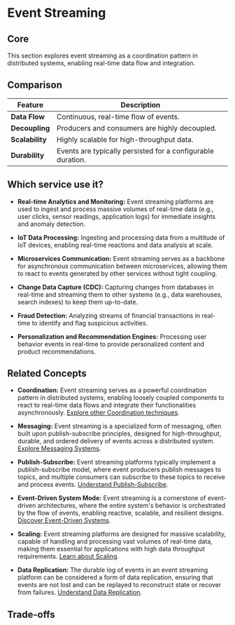# Event Streaming

## Core

This section explores event streaming as a coordination pattern in distributed systems, enabling real-time data flow and integration.

## Comparison

| Feature | Description |
|---|---|
| **Data Flow** | Continuous, real-time flow of events. |
| **Decoupling** | Producers and consumers are highly decoupled. |
| **Scalability** | Highly scalable for high-throughput data. |
| **Durability** | Events are typically persisted for a configurable duration. |

## Which service use it?



-   **Real-time Analytics and Monitoring:** Event streaming platforms are used to ingest and process massive volumes of real-time data (e.g., user clicks, sensor readings, application logs) for immediate insights and anomaly detection.

-   **IoT Data Processing:** Ingesting and processing data from a multitude of IoT devices, enabling real-time reactions and data analysis at scale.

-   **Microservices Communication:** Event streaming serves as a backbone for asynchronous communication between microservices, allowing them to react to events generated by other services without tight coupling.

-   **Change Data Capture (CDC):** Capturing changes from databases in real-time and streaming them to other systems (e.g., data warehouses, search indexes) to keep them up-to-date.

-   **Fraud Detection:** Analyzing streams of financial transactions in real-time to identify and flag suspicious activities.

-   **Personalization and Recommendation Engines:** Processing user behavior events in real-time to provide personalized content and product recommendations.

## Related Concepts

-   **Coordination:** Event streaming serves as a powerful coordination pattern in distributed systems, enabling loosely coupled components to react to real-time data flows and integrate their functionalities asynchronously. [Explore other Coordination techniques](../README.md).

-   **Messaging:** Event streaming is a specialized form of messaging, often built upon publish-subscribe principles, designed for high-throughput, durable, and ordered delivery of events across a distributed system. [Explore Messaging Systems](../../messaging/README.md).

-   **Publish-Subscribe:** Event streaming platforms typically implement a publish-subscribe model, where event producers publish messages to topics, and multiple consumers can subscribe to these topics to receive and process events. [Understand Publish-Subscribe](../../messaging/publish-subscribe/README.md).

-   **Event-Driven System Mode:** Event streaming is a cornerstone of event-driven architectures, where the entire system's behavior is orchestrated by the flow of events, enabling reactive, scalable, and resilient designs. [Discover Event-Driven Systems](../../system-mode/event-driven/README.md).

-   **Scaling:** Event streaming platforms are designed for massive scalability, capable of handling and processing vast volumes of real-time data, making them essential for applications with high data throughput requirements. [Learn about Scaling](../../scaling/README.md).

-   **Data Replication:** The durable log of events in an event streaming platform can be considered a form of data replication, ensuring that events are not lost and can be replayed to reconstruct state or recover from failures. [Understand Data Replication](../../data-replication/README.md).

## Trade-offs
